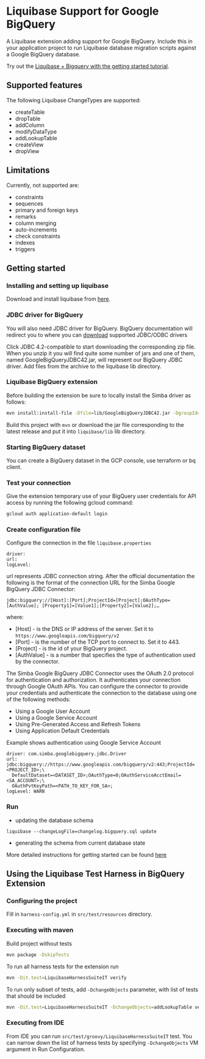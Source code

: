 # Liquibase Support for Google BigQuery

A Liquibase extension adding support for Google BigQuery.
Include this in your application project to run Liquibase database migration scripts
against a Google BigQuery database.

Try out the [Liquibase + Bigquery with the getting started tutorial](https://contribute.liquibase.com/extensions-integrations/directory/database-tutorials/bigquery/).

## Supported features

The following Liquibase ChangeTypes are supported:

- createTable
- dropTable
- addColumn
- modifyDataType
- addLookupTable
- createView
- dropView

## Limitations

Currently, not supported are:

- constraints
- sequences
- primary and foreign keys
- remarks
- column merging
- auto-increments
- check constraints
- indexes
- triggers

## Getting started

### Installing and setting up liquibase

Download and install liquibase from
[here](https://docs.liquibase.com/install/liquibase-windows.html).

### JDBC driver for BigQuery

You will also need JDBC driver for BigQuery.
BigQuery documentation will redirect you to where you can
[download](https://cloud.google.com/bigquery/docs/reference/odbc-jdbc-drivers)
supported JDBC/ODBC drivers

Click JDBC 4.2-compatible to start downloading the corresponding zip file.
When you unzip it you will find quite some number of jars and one of them,
named GoogleBigQueryJDBC42.jar,
will represent our BigQuery JDBC driver.
Add files from the archive to the liquibase lib directory.

### Liquibase BigQuery extension

Before building the extension be sure to locally install the Simba driver as follows:

```bash
mvn install:install-file -Dfile=lib/GoogleBigQueryJDBC42.jar -DgroupId=com.simba.googlebigquery.jdbc -DartifactId=GoogleBigQueryJDBC42 -Dversion=4.2 -Dpackaging=jar
````

Build this project with `mvn` or download the jar file
corresponding to the latest release and put it
into `liquibase/lib` lib directory.

### Starting BigQuery dataset

You can create a BigQuery dataset in the GCP console, use terraform or bq client.

### Test your connection

Give the extension temporary use of your BigQuery user credentials for API access
by running the following gcloud command:

```sh
gcloud auth application-default login
```

### Create configuration file

Configure the connection in the file `liquibase.properties`

```properties
driver:
url:
logLevel:
```

url represents JDBC connection string.
After the official documentation the following is the format of the
connection URL for the Simba Google BigQuery JDBC Connector:

`jdbc:bigquery://[Host]:[Port];ProjectId=[Project];OAuthType= [AuthValue];
[Property1]=[Value1];[Property2]=[Value2];…`

where:

- [Host] - is the DNS or IP address of the server.
Set it to `https://www.googleapis.com/bigquery/v2`
- [Port] - is the number of the TCP port to connect to. Set it to 443.
- [Project] - is the id of your BigQuery project.
- [AuthValue] - is a number that specifies the type of authentication
used by the connector.

The Simba Google BigQuery JDBC Connector uses the OAuth 2.0 protocol
for authentication and authorization.
It authenticates your connection through Google OAuth APIs.
You can configure the connector to provide your credentials
and authenticate the connection to the database using one of the
following methods:

- Using a Google User Account
- Using a Google Service Account
- Using Pre-Generated Access and Refresh Tokens
- Using Application Default Credentials

Example shows authentication using Google Service Account

```properties
driver: com.simba.googlebigquery.jdbc.Driver
url: jdbc:bigquery://https://www.googleapis.com/bigquery/v2:443;ProjectId=<PROJECT_ID>;\
  DefaultDataset=<DATASET_ID>;OAuthType=0;OAuthServiceAcctEmail=<SA_ACCOUNT>;\
  OAuthPvtKeyPath=<PATH_TO_KEY_FOR_SA>;
logLevel: WARN
```

### Run

- updating the database schema

```shell
liquibase --changeLogFile=changelog.bigquery.sql update
```

- generating the schema from current database state

More detailed instructions for getting started can be found
[here](https://medium.com/google-cloud/version-control-of-bigquery-schema-changes-with-liquibase-ddc7092d6d1d)

## Using the Liquibase Test Harness in BigQuery Extension

### Configuring the project

Fill in `harness-config.yml` in `src/test/resources` directory.

### Executing with maven

Build project without tests

```sh
mvn package -DskipTests
```

To run all harness tests for the extension run

```sh
mvn -Dit.test=LiquibaseHarnessSuiteIT verify
```

To run only subset of tests, add `-DchangeObjects` parameter,
with list of tests that should be included

```sh
mvn -Dit.test=LiquibaseHarnessSuiteIT -DchangeObjects=addLookupTable verify
 ```

### Executing from IDE

From IDE you can run `src/test/groovy/LiquibaseHarnessSuiteIT` test.
You can narrow down the list of harness tests by specifying `-DchangeObjects`
VM argument in Run Configuration.
